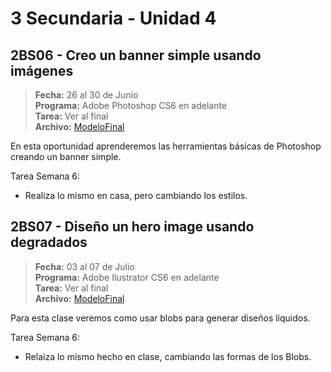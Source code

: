 # 3 Secundaria - Unidad 4

## 2BS06 - Creo un banner simple usando imágenes

> **Fecha:** 26 al 30 de Junio<br> **Programa:** Adobe Photoshop CS6 en adelante<br> **Tarea:** Ver al final<br> **Archivo:** [ModeloFinal](https://github.com/israelcueva/colegio-docs/blob/266bd772153e225878c750122c6b5743d5396772/docs/3-secundaria/archivos/Unidad4/3SEC-2BS06-PHOTOSHOP-BANNER.png ':include :type=code')

En esta oportunidad aprenderemos las herramientas básicas de Photoshop creando un banner simple.

Tarea Semana 6:

- Realiza lo mismo en casa, pero cambiando los estilos.

<div class="currentTheme">

## 2BS07 - Diseño un hero image usando degradados

> **Fecha:** 03 al 07 de Julio<br> **Programa:** Adobe Ilustrator CS6 en adelante<br> **Tarea:** Ver al final<br> **Archivo:** [ModeloFinal](https://github.com/israelcueva/colegio-docs/blob/266bd772153e225878c750122c6b5743d5396772/docs/2-secundaria/archivos/Unidad4/2SEC-2BS06-DIBUJAR-DENTRO.jpeg ':include :type=code')

Para esta clase veremos como usar blobs para generar diseños líquidos.

Tarea Semana 6:

- Relaiza lo mismo hecho en clase, cambiando las formas de los Blobs.

</div>